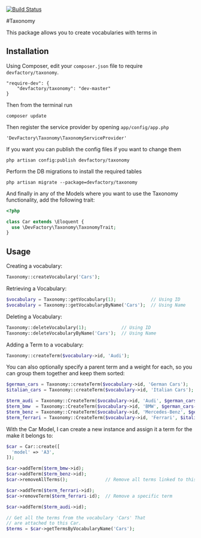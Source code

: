 [![Build Status](https://travis-ci.org/DevFactoryCH/taxonomy.svg)](https://travis-ci.org/DevFactoryCH/taxonomy)

#Taxonomy

This package allows you to create vocabularies with terms in

## Installation

Using Composer, edit your `composer.json` file to require `devfactory/taxonomy`.

	"require-dev": {
		"devfactory/taxonomy": "dev-master"
	}

Then from the terminal run

    composer update

Then register the  service provider by opening `app/config/app.php`

    'DevFactory\Taxonomy\TaxonomyServiceProvider'

If you want you can publish the config files if you want to change them

    php artisan config:publish devfactory/taxonomy

Perform the DB migrations to install the required tables

    php artisan migrate --package=devfactory/taxonomy

And finally in any of the Models where you want to use the Taxonomy functionality, add the following trait:

```php
<?php

class Car extends \Eloquent {
  use \DevFactory\Taxonomy\TaxonomyTrait;
}
```

## Usage

Creating a vocabulary:

```php
Taxonomy::createVocabulary('Cars');
```

Retrieving a Vocabulary:

```php
$vocabulary = Taxonomy::getVocabulary(1);             // Using ID
$vocabulary = Taxonomy::getVocabularyByName('Cars');  // Using Name
```

Deleting a Vocabulary:

```php
Taxonomy::deleteVocabulary(1);             // Using ID
Taxonomy::deleteVocabularyByName('Cars');  // Using Name
```

Adding a Term to a vocabulary:

```php
Taxonomy::createTerm($vocabulary->id, 'Audi');
```

You can also optionally specify a parent term and a weight for each, so you can group them together and keep them sorted:

```php
$german_cars = Taxonomy::createTerm($vocabulary->id, 'German Cars');
$italian_cars = Taxonomy::createTerm($vocabulary->id, 'Italian Cars');

$term_audi = Taxonomy::CreateTerm($vocabulary->id, 'Audi', $german_cars->id, 0);
$term_bmw  = Taxonomy::CreateTerm($vocabulary->id, 'BMW', $german_cars->id, 1);
$term_benz = Taxonomy::CreateTerm($vocabulary->id, 'Mercedes-Benz', $german_cars->id, 2);
$term_ferrari = Taxonomy::CreateTerm($vocabulary->id, 'Ferrari', $italian_cars->id, 0);
```

With the Car Model, I can create a new instance and assign it a term for the make it belongs to:

```php
$car = Car::create([
  'model' => 'A3',
]);

$car->addTerm($term_bmw->id);
$car->addTerm($term_benz->id);
$car->removeAllTerms();              // Remove all terms linked to this car

$car->addTerm($term_ferrari->id);
$car->removeTerm($term_ferrari-id);  // Remove a specific term

$car->addTerm($term_audi->id);

// Get all the terms from the vocabulary 'Cars' That
// are attached to this Car.
$terms = $car->getTermsByVocabularyName('Cars');
```
